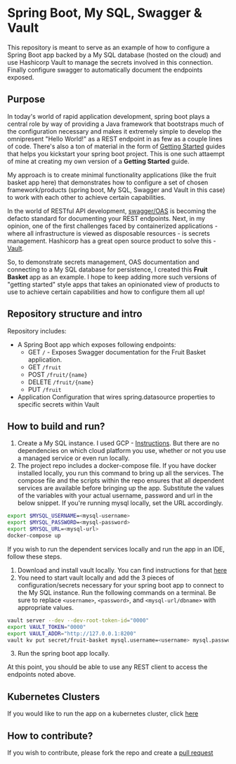 # Spring Boot, My SQL, Swagger & Vault
This repository is meant to serve as an example of how to configure a Spring Boot app backed by a My SQL database (hosted on the cloud) and use Hashicorp Vault to manage the secrets involved in this connection. Finally configure swagger to automatically document the endpoints exposed.

## Purpose
In today's world of rapid application development, spring boot plays a central role by way of providing a Java framework that bootstraps much of the configuration necessary and makes it extremely simple to develop the omnipresent "Hello World!" as a REST endpoint in as few as a couple lines of code. There's also a ton of material in the form of [Getting Started](https://spring.io/guides) guides that helps you kickstart your spring boot project. This is one such attaempt of mine at creating my own version of a **Getting Started** guide. 

My approach is to create minimal functionality applications (like the fruit basket app here) that demonstrates how to configure a set of chosen framework/products (spring boot, My SQL, Swagger and Vault in this case) to work with each other to achieve certain capabilities.

In the world of RESTful API development, [swagger/OAS](https://swagger.io/specification/) is becoming the defacto standard for documenting your REST endpoints. Next, in my opinion, one of the first challenges faced by containerized applications - where all infrastructure is viewed as disposable resources - is secrets management. Hashicorp has a great open source product to solve this - [Vault](https://www.vaultproject.io/). 

So, to demonstrate secrets management, OAS documentation and connecting to a My SQL database for persistence, I created this __Fruit Basket__ app as an example. I hope to keep adding more such versions of "getting started" style apps that takes an opinionated view of products to use to achieve certain capabilities and how to configure them all up!    

## Repository structure and intro
Repository includes:
* A Spring Boot app which exposes following endpoints:
	* GET `/` - Exposes Swagger documentation for the Fruit Basket application.
	* GET `/fruit`
	* POST `/fruit/{name}`
	* DELETE `/fruit/{name}`
	* PUT `/fruit`
* Application Configuration that wires spring.datasource properties to specific secrets within Vault
## How to build and run?
1. Create a My SQL instance. I used GCP - [Instructions](https://cloud.google.com/sql/docs/mysql/create-instance). But there are no dependencies on which cloud platform you use, whether or not you use a managed service or even run locally.
2. The project repo includes a docker-compose file. If you have docker installed locally, you run this command to bring up all the services. The compose file and the scripts within the repo ensures that all dependent services are available before bringing up the app.
Substitute the values of the variables with your actual username, password and url in the below snippet. If you're running mysql locally, set the URL accordingly.

```bash
export $MYSQL_USERNAME=<mysql-username>
export $MYSQL_PASSWORD=<mysql-password>
export $MYSQL_URL=<mysql-url>
docker-compose up
```

If you wish to run the dependent services locally and run the app in an IDE, follow these steps.
1. Download and install vault locally. You can find instructions for that [here](https://www.vaultproject.io/docs/install/#precompiled-binaries)
2. You need to start vault locally and add the 3 pieces of configuration/secrets necessary for your spring boot app to connect to the My SQL instance. Run the following commands on a terminal. Be sure to replace `<username>`, `<password>`, and `<mysql-url/dbname>` with appropriate values.

 ```bash
vault server --dev --dev-root-token-id="0000"
export VAULT_TOKEN="0000"
export VAULT_ADDR="http://127.0.0.1:8200"
vault kv put secret/fruit-basket mysql.username=<username> mysql.password=<password> mysql.url=<mysql-url/dbname>
```

3. Run the spring boot app locally.

At this point, you should be able to use any REST client to access the endpoints noted above. 

## Kubernetes Clusters
If you would like to run the app on a kubernetes cluster, click [here](/kubernetes)

## How to contribute?
If you wish to contribute, please fork the repo and create a [pull request](https://help.github.com/en/articles/creating-a-pull-request-from-a-fork)
